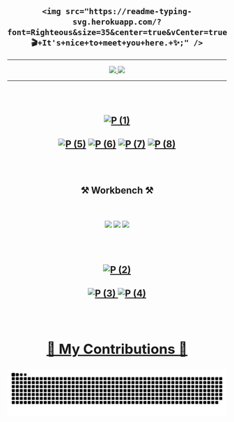 
[//]: # (<h2 align="center">✨ It's nice to meet you here. ✨</h2>)

<h2 align="center">
         
    <img src="https://readme-typing-svg.herokuapp.com/?font=Righteous&size=35&center=true&vCenter=true&width=500&height=70&duration=4000&lines=🎬+It's+nice+to+meet+you+here.+✨;" />
     
</h2>

***

<div align="center"> 
  <a href="mailto:marcin.chudy.office@gmail.com">
    <img src="https://img.shields.io/badge/Gmail-333333?style=for-the-badge&logo=gmail&logoColor=red" />
  </a>
  <a href="https://www.linkedin.com/in/marcin-chudy-67817b69/" target="_blank">
    <img src="https://img.shields.io/badge/LinkedIn-0077B5?style=for-the-badge&logo=linkedin&logoColor=white" target="_blank" />
  </a>
</div>

***



<br>
<br>



<h2 align="center"><a data-flickr-embed="true" href="https://www.flickr.com/photos/144424911@N02/53914041900/in/album-72177720319428108/" title="P (1)"><img src="https://live.staticflickr.com/65535/53914041900_70d53bfa77_z.jpg" width="640" height="125" alt="P (1)"/></a></h2>

<h2 align="center"><a data-flickr-embed="true" href="https://www.flickr.com/photos/144424911@N02/53947048867/in/album-72177720319428108" title="P (5)"><img src="https://live.staticflickr.com/65535/53947048867_d2eee126e7_w.jpg" width="151" height="320" alt="P (5)"/></a>
<a data-flickr-embed="true" href="https://www.flickr.com/photos/144424911@N02/53948206298/in/album-72177720319428108/" title="P (6)"><img src="https://live.staticflickr.com/65535/53948206298_17163eac33_w.jpg" width="151" height="320" alt="P (6)"/></a>
<a data-flickr-embed="true" href="https://www.flickr.com/photos/144424911@N02/53947047637/in/album-72177720319428108/" title="P (7)"><img src="https://live.staticflickr.com/65535/53947047637_d96b74ab6a_w.jpg" width="151" height="320" alt="P (7)"/></a>
<a data-flickr-embed="true" href="https://www.flickr.com/photos/144424911@N02/53947047387/in/album-72177720319428108/" title="P (8)"><img src="https://live.staticflickr.com/65535/53947047387_f2030a8a93_w.jpg" width="151" height="320" alt="P (8)"/></a>
</h2>



<br>
<br>



<h2 align="center">⚒️ Workbench ⚒️</h2>
<br/>
<div align="center">
<h3 align="center">
 <img src="https://github.com/devlancer-lucas/devlancer-lucas/blob/main/code.gif" height="20"/> 
    <img src="https://skillicons.dev/icons?i=git,github,java,javascript,spring,hibernate,bootstrap,html,css" />
    <img src="https://skillicons.dev/icons?i=docker,mongodb,mysql,postman,maven,markdown" /><br>
</div>
    


<br>
<br>



<h2 align="center"><a data-flickr-embed="true" href="https://www.flickr.com/photos/144424911@N02/53914049505/in/album-72177720319428108/" title="P (2)"><img src="https://live.staticflickr.com/65535/53914049505_964f709f01_w.jpg" width="264" height="400" alt="P (2)"/></a></h2>

<h2 align="center"><a data-flickr-embed="true" href="https://www.flickr.com/photos/144424911@N02/53913327324/in/album-72177720319428108/"><img src="https://live.staticflickr.com/65535/53913327324_328cf79ee7_q.jpg" width="320" height="168" alt="P (3)"/>
<a data-flickr-embed="true" href="https://www.flickr.com/photos/144424911@N02/53912090042/in/album-72177720319428108/" title="P (4)"><img src="https://live.staticflickr.com/65535/53912090042_c5d3bb2fe3_n.jpg" width="320" height="164" alt="P (4)"/>



<br>
<br>



<div align="center">
<br>
  <h2>🐍 My Contributions 🐍</h2>
  <img alt="snake eating my contributions" src="https://raw.githubusercontent.com/salesp07/salesp07/output/github-contribution-grid-snake.svg" />

<br/><br/><br/>
</div>



<!--
**itllsendamsg/itllsendamsg** is a ✨ _special_ ✨ repository because its `README.md` (this file) appears on your GitHub profile.

Here are some ideas to get you started:

- 🔭 I’m currently working on ...
- 🌱 I’m currently learning ...
- 👯 I’m looking to collaborate on ...
- 🤔 I’m looking for help with ...
- 💬 Ask me about ...
- 📫 How to reach me: ...
- 😄 Pronouns: ...
- ⚡ Fun fact: ...
-->

